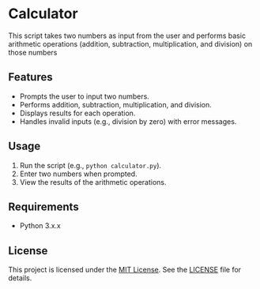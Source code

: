 # Calculator

This script takes two numbers as input from the user and performs basic arithmetic operations (addition, subtraction, multiplication, and division) on those numbers

## Features
- Prompts the user to input two numbers.
- Performs addition, subtraction, multiplication, and division.
- Displays results for each operation.
- Handles invalid inputs (e.g., division by zero) with error messages.

## Usage
1. Run the script (e.g., `python calculator.py`).
2. Enter two numbers when prompted.
3. View the results of the arithmetic operations.

## Requirements
- Python 3.x.x

## License
This project is licensed under the [MIT License](LICENSE). See the [LICENSE](LICENSE) file for details.
